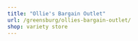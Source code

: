 ```yaml
---
title: "Ollie's Bargain Outlet"
url: /greensburg/ollies-bargain-outlet/
shop: variety store
---
```

